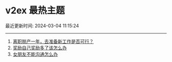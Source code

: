 # v2ex 最热主题

最近更新时间: 2024-03-04 11:15:24

--- 
1. [离职脱产一年，去准备新工作是否可行？](https://www.v2ex.com/t/1020306) 
2. [奖励自己奖励多了该怎么办](https://www.v2ex.com/t/1020319) 
3. [女朋友不能沟通怎么办](https://www.v2ex.com/t/1020335) 
